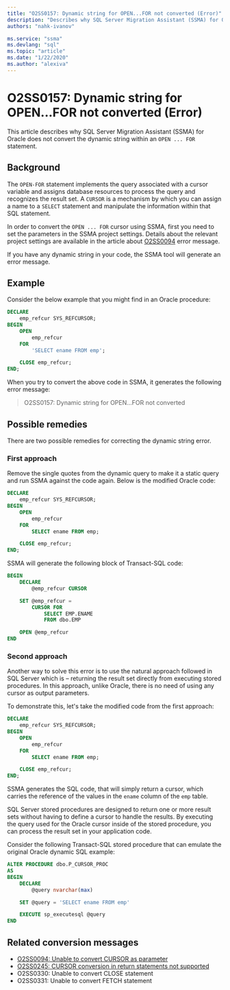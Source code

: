 ```yaml
---
title: "O2SS0157: Dynamic string for OPEN...FOR not converted (Error)"
description: "Describes why SQL Server Migration Assistant (SSMA) for Oracle does not convert the dynamic string within an OPEN...FOR statement."
authors: "nahk-ivanov"

ms.service: "ssma"
ms.devlang: "sql"
ms.topic: "article"
ms.date: "1/22/2020"
ms.author: "alexiva"
---
```


# O2SS0157: Dynamic string for OPEN...FOR not converted (Error)

This article describes why SQL Server Migration Assistant (SSMA) for Oracle does not convert the dynamic string within an `OPEN ... FOR` statement.

## Background

The `OPEN-FOR` statement implements the query associated with a cursor variable and assigns database resources to process the query and recognizes the result set. A `CURSOR` is a mechanism by which you can assign a name to a `SELECT` statement and manipulate the information within that SQL statement.

In order to convert the `OPEN ... FOR` cursor using SSMA, first you need to set the parameters in the SSMA project settings. Details about the relevant project settings are available in the article about [O2SS0094](o2ss0094.md) error message.

If you have any dynamic string in your code, the SSMA tool will generate an error message.

## Example

Consider the below example that you might find in an Oracle procedure:

```sql
DECLARE
    emp_refcur SYS_REFCURSOR;
BEGIN
    OPEN
        emp_refcur
    FOR
        'SELECT ename FROM emp';

    CLOSE emp_refcur;
END;
```

When you try to convert the above code in SSMA, it generates the following error message:

> O2SS0157: Dynamic string for OPEN...FOR not converted

## Possible remedies

There are two possible remedies for correcting the dynamic string error.

### First approach

Remove the single quotes from the dynamic query to make it a static query and run SSMA against the code again. Below is the modified Oracle code:

```sql
DECLARE
    emp_refcur SYS_REFCURSOR;
BEGIN
    OPEN
        emp_refcur
    FOR
        SELECT ename FROM emp;

    CLOSE emp_refcur;
END;
```

SSMA will generate the following block of Transact-SQL code:

```sql
BEGIN
    DECLARE
        @emp_refcur CURSOR

    SET @emp_refcur =
        CURSOR FOR
            SELECT EMP.ENAME
            FROM dbo.EMP

    OPEN @emp_refcur
END
```

### Second approach

Another way to solve this error is to use the natural approach followed in SQL Server which is – returning the result set directly from executing stored procedures. In this approach, unlike Oracle, there is no need of using any cursor as output parameters.

To demonstrate this, let's take the modified code from the first approach:

```sql
DECLARE
    emp_refcur SYS_REFCURSOR;
BEGIN
    OPEN
        emp_refcur
    FOR
        SELECT ename FROM emp;

    CLOSE emp_refcur;
END;
```

SSMA generates the SQL code, that will simply return a cursor, which carries the reference of the values in the `ename` column of the `emp` table.

SQL Server stored procedures are designed to return one or more result sets without having to define a cursor to handle the results. By executing the query used for the Oracle cursor inside of the stored procedure, you can process the result set in your application code.

Consider the following Transact-SQL stored procedure that can emulate the original Oracle dynamic SQL example:

```sql
ALTER PROCEDURE dbo.P_CURSOR_PROC
AS
BEGIN
    DECLARE
        @query nvarchar(max)

    SET @query = 'SELECT ename FROM emp'

    EXECUTE sp_executesql @query
END
```

## Related conversion messages

* [O2SS0094: Unable to convert CURSOR as parameter](o2ss0094.md)
* [O2SS0245: CURSOR conversion in return statements not supported](o2ss0245.md)
* O2SS0330: Unable to convert CLOSE statement
* O2SS0331: Unable to convert FETCH statement
